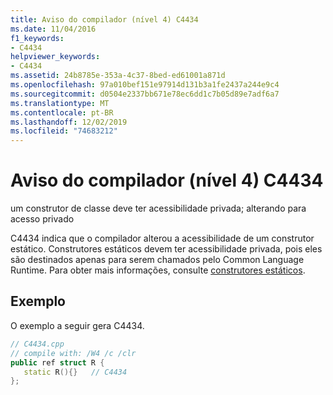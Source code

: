 ```yaml
---
title: Aviso do compilador (nível 4) C4434
ms.date: 11/04/2016
f1_keywords:
- C4434
helpviewer_keywords:
- C4434
ms.assetid: 24b8785e-353a-4c37-8bed-ed61001a871d
ms.openlocfilehash: 97a010bef151e97914d131b3a1fe2437a244e9c4
ms.sourcegitcommit: d0504e2337bb671e78ec6dd1c7b05d89e7adf6a7
ms.translationtype: MT
ms.contentlocale: pt-BR
ms.lasthandoff: 12/02/2019
ms.locfileid: "74683212"
---
```

# <a name="compiler-warning-level-4-c4434"></a>Aviso do compilador (nível 4) C4434

um construtor de classe deve ter acessibilidade privada; alterando para acesso privado

C4434 indica que o compilador alterou a acessibilidade de um construtor estático. Construtores estáticos devem ter acessibilidade privada, pois eles são destinados apenas para serem chamados pelo Common Language Runtime. Para obter mais informações, consulte [construtores estáticos](../../dotnet/how-to-define-and-consume-classes-and-structs-cpp-cli.md#BKMK_Static_constructors).

## <a name="example"></a>Exemplo

O exemplo a seguir gera C4434.

```cpp
// C4434.cpp
// compile with: /W4 /c /clr
public ref struct R {
   static R(){}   // C4434
};
```